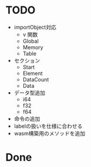 # TODO

- importObject対応
  - v 関数
  - Global
  - Memory
  - Table
- セクション
  - Start
  - Element
  - DataCount
  - Data
- データ型追加
  - i64
  - f32
  - f64
- 命令の追加
- labelの扱いを仕様に合わせる
- wasm構築用のメソッドを追加

# Done